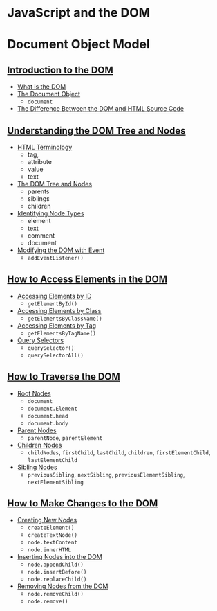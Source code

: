 # JavaScript and the DOM

# Document Object Model

## [Introduction to the DOM](https://www.digitalocean.com/community/tutorials/how-to-traverse-the-dom)

- [What is the DOM](https://www.digitalocean.com/community/tutorials/introduction-to-the-dom#what-is-the-dom)
- [The Document Object](https://www.digitalocean.com/community/tutorials/introduction-to-the-dom#the-document-object)
    - `document`
- [The Difference Between the DOM and HTML Source Code](https://www.digitalocean.com/community/tutorials/introduction-to-the-dom#what-is-the-difference-between-the-dom-and-html-source-code)

## [Understanding the DOM Tree and Nodes](https://www.digitalocean.com/community/tutorials/understanding-the-dom-tree-and-nodes)

- [HTML Terminology](https://www.digitalocean.com/community/tutorials/understanding-the-dom-tree-and-nodes#html-terminology)
    - tag, 
    - attribute 
    - value 
    - text
- [The DOM Tree and Nodes](https://www.digitalocean.com/community/tutorials/understanding-the-dom-tree-and-nodes#the-dom-tree-and-nodes)
    - parents
    - siblings
    - children
- [Identifying Node Types](https://www.digitalocean.com/community/tutorials/understanding-the-dom-tree-and-nodes#identifying-node-type) 
    - element
    - text
    - comment
    - document
- [Modifying the DOM with Event](https://www.digitalocean.com/community/tutorials/understanding-the-dom-tree-and-nodes#modifying-the-dom-with-events)
    - `addEventListener()`


## [How to Access Elements in the DOM](https://www.digitalocean.com/community/tutorials/how-to-access-elements-in-the-dom)

- [Accessing Elements by ID](https://www.digitalocean.com/community/tutorials/how-to-access-elements-in-the-dom#accessing-elements-by-id)
    - `getElementById()`
- [Accessing Elements by Class](https://www.digitalocean.com/community/tutorials/how-to-access-elements-in-the-dom#accessing-elements-by-class)
    - `getElementsByClassName()`
- [Accessing Elements by Tag](https://www.digitalocean.com/community/tutorials/how-to-access-elements-in-the-dom#accessing-elements-by-tag)
    - `getElementsByTagName()`
- [Query Selectors](https://www.digitalocean.com/community/tutorials/how-to-access-elements-in-the-dom#query-selectors)
    - `querySelector()`
    - `querySelectorAll()`

## [How to Traverse the DOM](https://www.digitalocean.com/community/tutorials/how-to-traverse-the-dom)

- [Root Nodes](https://www.digitalocean.com/community/tutorials/how-to-traverse-the-dom#root-nodes)
    - `document`
    - `document.Element` 
    - `document.head` 
    - `document.body`
- [Parent Nodes](https://www.digitalocean.com/community/tutorials/how-to-traverse-the-dom#parent-nodes)
    - `parentNode`, `parentElement`
- [Children Nodes](https://www.digitalocean.com/community/tutorials/how-to-traverse-the-dom#children-nodes)
    - `childNodes`, `firstChild`, `lastChild`, `children`, `firstElementChild`, `lastElementChild`
- [Sibling Nodes](https://www.digitalocean.com/community/tutorials/how-to-traverse-the-dom#sibling-nodes)
    - `previousSibling`, `nextSibling`, `previousElementSibling`, `nextElementSibling`

## [How to Make Changes to the DOM](https://www.digitalocean.com/community/tutorials/how-to-make-changes-to-the-dom)

- [Creating New Nodes](https://www.digitalocean.com/community/tutorials/how-to-make-changes-to-the-dom#creating-new-nodes)
    - `createElement()`
    - `createTextNode()`
    - `node.textContent`
    - `node.innerHTML`
- [Inserting Nodes into the DOM](https://www.digitalocean.com/community/tutorials/how-to-make-changes-to-the-dom#inserting-nodes-into-the-dom)
    - `node.appendChild()`
    - `node.insertBefore()`
    - `node.replaceChild()`
- [Removing Nodes from the DOM](https://www.digitalocean.com/community/tutorials/how-to-make-changes-to-the-dom#removing-nodes-from-the-dom)
    - `node.removeChild()`
    - `node.remove()`
    
